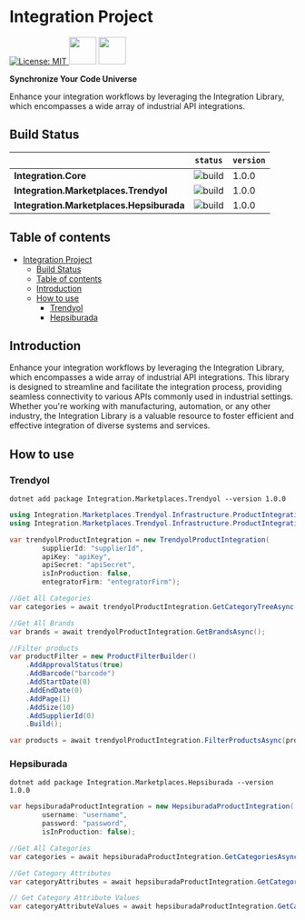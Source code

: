 # Integration Project

<p>
  <a href="https://opensource.org/licenses/MIT">
    <img alt="License: MIT" src="https://img.shields.io/badge/License-MIT-blue.svg">
  </a>
  <img src="https://yt3.googleusercontent.com/tOTacHyEgTXLN6JWT8ftiZ-xtHnX0R_XFRRS-AB_A9FXVrTC5-QhAWNF0pfWi2yi_APG3Q4N1Q=s900-c-k-c0x00ffffff-no-rj" width="48">
  <img src="https://media.licdn.com/dms/image/C4D0BAQE1iTu5X4_WDw/company-logo_200_200/0/1679918244582?e=1710979200&v=beta&t=CccfF3oAMI5QYf_LWKzcvfAocW7x_1aIzXGpgFbueZo" width="48">
</p>

**Synchronize Your Code Universe**

Enhance your integration workflows by leveraging the Integration Library, which encompasses a wide array of industrial API integrations.

## Build Status

&nbsp; | `status` | `version`
--- | --- | --- 
**Integration.Core** | ![build](https://github.com/onurkanbakirci/Integration/actions/workflows/integration-core.yml/badge.svg) |  1.0.0
**Integration.Marketplaces.Trendyol** | ![build](https://github.com/onurkanbakirci/Integration/actions/workflows/trendyol-integration.yml/badge.svg) |  1.0.0
**Integration.Marketplaces.Hepsiburada** | ![build](https://github.com/onurkanbakirci/Integration/actions/workflows/hepsiburada-integration.yml/badge.svg) |  1.0.0

## Table of contents

- [Integration Project](#integration-project)
  - [Build Status](#build-status)
  - [Table of contents](#table-of-contents)
  - [Introduction](#introduction)
  - [How to use](#how-to-use)
    - [Trendyol](#trendyol)
    - [Hepsiburada](#hepsiburada)


## Introduction

Enhance your integration workflows by leveraging the Integration Library, which encompasses a wide array of industrial API integrations. This library is designed to streamline and facilitate the integration process, providing seamless connectivity to various APIs commonly used in industrial settings. Whether you're working with manufacturing, automation, or any other industry, the Integration Library is a valuable resource to foster efficient and effective integration of diverse systems and services.


## How to use

### Trendyol

```
dotnet add package Integration.Marketplaces.Trendyol --version 1.0.0
```

```c#
using Integration.Marketplaces.Trendyol.Infrastructure.ProductIntegration;
using Integration.Marketplaces.Trendyol.Infrastructure.ProductIntegration.Helpers;

var trendyolProductIntegration = new TrendyolProductIntegration(
        supplierId: "supplierId",
        apiKey: "apiKey",
        apiSecret: "apiSecret",
        isInProduction: false,
        entegratorFirm: "entegratorFirm");

//Get All Categories
var categories = await trendyolProductIntegration.GetCategoryTreeAsync();

//Get All Brands
var brands = await trendyolProductIntegration.GetBrandsAsync();

//Filter products
var productFilter = new ProductFilterBuilder()
    .AddApprovalStatus(true)
    .AddBarcode("barcode")
    .AddStartDate(0)
    .AddEndDate(0)
    .AddPage(1)
    .AddSize(10)
    .AddSupplierId(0)
    .Build();

var products = await trendyolProductIntegration.FilterProductsAsync(productFilter);
```

### Hepsiburada

```
dotnet add package Integration.Marketplaces.Hepsiburada --version 1.0.0
```

```c#
var hepsiburadaProductIntegration = new HepsiburadaProductIntegration(
        username: "username",
        password: "password",
        isInProduction: false);

//Get All Categories
var categories = await hepsiburadaProductIntegration.GetCategoriesAsync();

//Get Category Attributes
var categoryAttributes = await hepsiburadaProductIntegration.GetCategoryAttributesAsync(categoryId: 80844002);

// Get Category Attribute Values
var categoryAttributeValues = await hepsiburadaProductIntegration.GetCategoryAttributeValuesAsync(categoryId: 80844002, attributeId: "gram");
```
